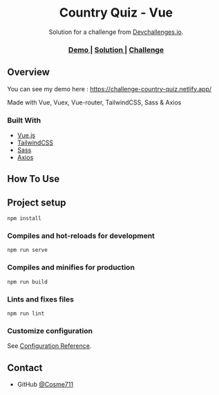 <h1 align="center">Country Quiz - Vue</h1>

<div align="center">
   Solution for a challenge from  <a href="http://devchallenges.io" target="_blank">Devchallenges.io</a>.
</div>

<div align="center">
  <h3>
    <a href="https://challenge-country-quiz.netlify.app/">
      Demo
    </a>
    <span> | </span>
    <a href="https://devchallenges.io/solutions/KH5DT0X87q5Hn5Co3ZHF">
      Solution
    </a>
    <span> | </span>
    <a href="https://devchallenges.io/challenges/Bu3G2irnaXmfwQ8sZkw8">
      Challenge
    </a>
  </h3>
</div>

## Overview

You can see my demo here : https://challenge-country-quiz.netlify.app/

Made with Vue, Vuex, Vue-router, TailwindCSS, Sass & Axios 


### Built With

- [Vue.js](https://vuejs.org/)
- [TailwindCSS](https://tailwindcss.com/)
- [Sass](https://sass-lang.com/)
- [Axios](https://github.com/axios/axios)

## How To Use


## Project setup
```
npm install
```

### Compiles and hot-reloads for development
```
npm run serve
```

### Compiles and minifies for production
```
npm run build
```

### Lints and fixes files
```
npm run lint
```

### Customize configuration
See [Configuration Reference](https://cli.vuejs.org/config/).


## Contact


- GitHub [@Cosme711](https://github.com/Cosme711)


